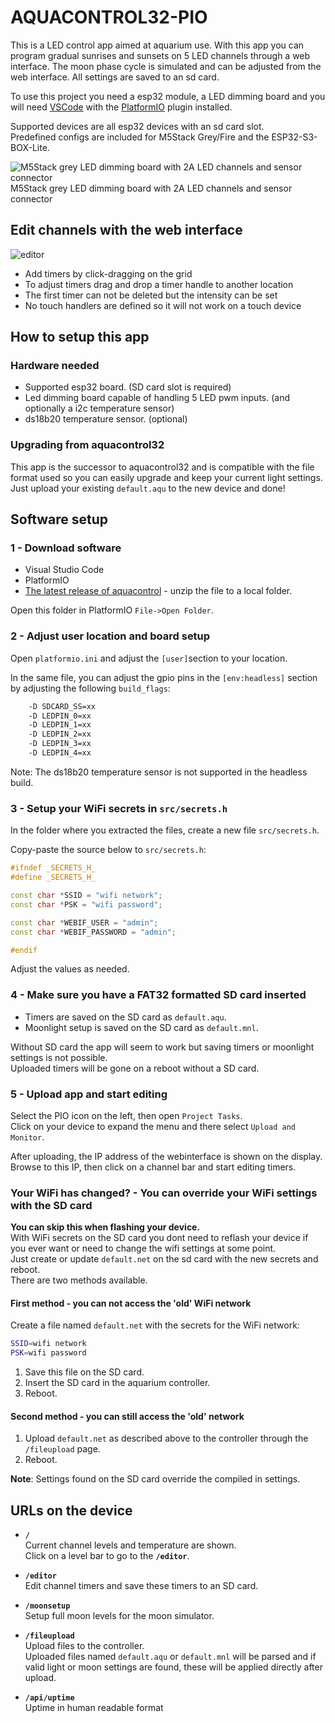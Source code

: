 # AQUACONTROL32-PIO

This is a LED control app aimed at aquarium use. With this app you can program gradual sunrises and sunsets on 5 LED channels through a web interface. The moon phase cycle is simulated and can be adjusted from the web interface. All settings are saved to an sd card.

To use this project you need a esp32 module, a LED dimming board and you will need [VSCode](https://code.visualstudio.com/) with the [PlatformIO](https://platformio.org/) plugin installed.

Supported devices are all esp32 devices with an sd card slot.  
Predefined configs are included for M5Stack Grey/Fire and the ESP32-S3-BOX-Lite.

![M5Stack grey LED dimming board with 2A LED channels and sensor connector](https://github.com/user-attachments/assets/30b79d2d-9873-4528-86e6-4fe226557873)  
M5Stack grey LED dimming board with 2A LED channels and sensor connector

## Edit channels with the web interface

![editor](https://github.com/user-attachments/assets/65d36678-d3d9-4f20-9c3a-0ab2893e1b3b)

- Add timers by click-dragging on the grid
- To adjust timers drag and drop a timer handle to another location
- The first timer can not be deleted but the intensity can be set
- No touch handlers are defined so it will not work on a touch device

## How to setup this app

### Hardware needed

- Supported esp32 board. (SD card slot is required)
- Led dimming board capable of handling 5 LED pwm inputs. (and optionally a i2c temperature sensor)
- ds18b20 temperature sensor. (optional)

### Upgrading from aquacontrol32

This app is the successor to aquacontrol32 and is compatible with the file format used so you can easily upgrade and keep your current light settings. Just upload your existing `default.aqu` to the new device and done!

## Software setup

### 1 - Download software

- Visual Studio Code
- PlatformIO
- [The latest release of aquacontrol](https://github.com/CelliesProjects/aquacontrol32-pio/releases/latest) - unzip the file to a local folder.

Open this folder in PlatformIO `File->Open Folder`.

### 2 - Adjust user location and board setup

Open `platformio.ini` and adjust the `[user]`section to your location.

In the same file, you can adjust the gpio pins in the `[env:headless]` section by adjusting the following `build_flags`:

```bash
    -D SDCARD_SS=xx
    -D LEDPIN_0=xx
    -D LEDPIN_1=xx
    -D LEDPIN_2=xx
    -D LEDPIN_3=xx
    -D LEDPIN_4=xx
```

Note: The ds18b20 temperature sensor is not supported in the headless build.

### 3 - Setup your WiFi secrets in `src/secrets.h`

In the folder where you extracted the files, create a new file `src/secrets.h`.

Copy-paste the source below to `src/secrets.h`:

```c++
#ifndef _SECRETS_H_
#define _SECRETS_H_

const char *SSID = "wifi network";
const char *PSK = "wifi password";

const char *WEBIF_USER = "admin";
const char *WEBIF_PASSWORD = "admin";

#endif
```

Adjust the values as needed.

### 4 - Make sure you have a FAT32 formatted SD card inserted

- Timers are saved on the SD card as `default.aqu`.
- Moonlight setup is saved on the SD card as `default.mnl`.

Without SD card the app will seem to work but saving timers or moonlight settings is not possible.  
Uploaded timers will be gone on a reboot without a SD card.

### 5 - Upload app and start editing

Select the PIO icon on the left, then open `Project Tasks`.  
Click on your device to expand the menu and there select `Upload and Monitor`.

After uploading, the IP address of the webinterface is shown on the display.  
Browse to this IP, then click on a channel bar and start editing timers.

### Your WiFi has changed? - You can override your WiFi settings with the SD card

**You can skip this when flashing your device.**  
With WiFi secrets on the SD card you dont need to reflash your device if you ever want or need to change the wifi settings at some point.  
Just create or update `default.net` on the sd card with the new secrets and reboot.  
There are two methods available.

#### First method - you can not access the 'old' WiFi network

Create a file named `default.net` with the secrets for the WiFi network: 

```bash
SSID=wifi network
PSK=wifi password
```

1. Save this file on the SD card.  
2. Insert the SD card in the aquarium controller.  
3. Reboot.  

#### Second method - you can still access the 'old' network

1. Upload `default.net` as described above to the controller through the `/fileupload` page.  
2. Reboot.

**Note**: Settings found on the SD card override the compiled in settings. 

## URLs on the device

- **`/`**  
  Current channel levels and temperature are shown.  
  Click on a level bar to go to the **`/editor`**.

- **`/editor`**  
  Edit channel timers and save these timers to an SD card.

- **`/moonsetup`**  
  Setup full moon levels for the moon simulator.

- **`/fileupload`**  
  Upload files to the controller.  
  Uploaded files named `default.aqu` or `default.mnl` will be parsed and if valid light or moon settings are found, these will be applied directly after upload.

- **`/api/uptime`**  
  Uptime in human readable format
